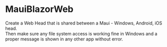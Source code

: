 # MauiBlazorWeb
Create a Web Head that is shared between a Maui - Windows, Android, iOS head.  
Then make sure any file system access is working fine in Windows and a proper message is shown in any other app without error.
